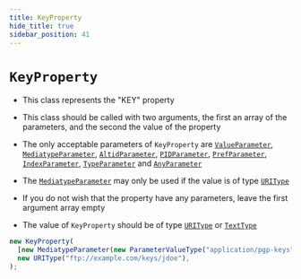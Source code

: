 ```yaml
---
title: KeyProperty
hide_title: true
sidebar_position: 41
---
```


# `KeyProperty`

- This class represents the "KEY" property

- This class should be called with two arguments, the first an array of the
  parameters, and the second the value of the property

- The only acceptable parameters of `KeyProperty` are
  [`ValueParameter`](/documentation/parameters/valueparameter),
  [`MediatypeParameter`](/documentation/parameters/mediatypeparameter),
  [`AltidParameter`](/documentation/parameters/altidparameter),
  [`PIDParameter`](/documentation/parameters/pidparameter),
  [`PrefParameter`](/documentation/parameters/prefparameter),
  [`IndexParameter`](/documentation/parameters/indexparameter),
  [`TypeParameter`](/documentation/parameters/typeparameter) and
  [`AnyParameter`](/documentation/parameters/anyparameter)

- The [`MediatypeParameter`](/documentation/parameters/mediatypeparameter) may
  only be used if the value is of type
  [`URIType`](/documentation/values/uritype)

- If you do not wish that the property have any parameters, leave the first
  argument array empty

- The value of `KeyProperty` should be of type
  [`URIType`](/documentation/values/uritype) or
  [`TextType`](/documentation/values/texttype-and-textlisttype)

```js
new KeyProperty(
  [new MediatypeParameter(new ParameterValueType("application/pgp-keys"))],
  new URIType("ftp://example.com/keys/jdoe"),
);
```
